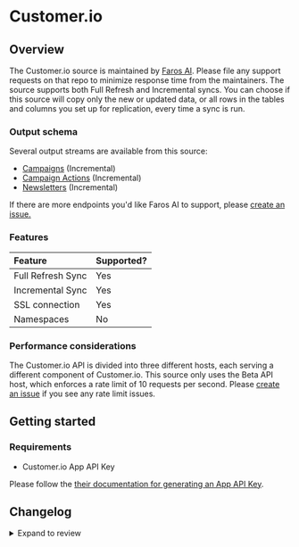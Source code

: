 # Customer.io

## Overview

The Customer.io source is maintained by [Faros
AI](https://github.com/faros-ai/airbyte-connectors/tree/main/sources/customer-io-source).
Please file any support requests on that repo to minimize response time from the
maintainers. The source supports both Full Refresh and Incremental syncs. You
can choose if this source will copy only the new or updated data, or all rows
in the tables and columns you set up for replication, every time a sync is run.

### Output schema

Several output streams are available from this source:

- [Campaigns](https://customer.io/docs/api/#operation/listCampaigns) \(Incremental\)
- [Campaign Actions](https://customer.io/docs/api/#operation/listCampaignActions) \(Incremental\)
- [Newsletters](https://customer.io/docs/api/#operation/listNewsletters) \(Incremental\)

If there are more endpoints you'd like Faros AI to support, please [create an
issue.](https://github.com/faros-ai/airbyte-connectors/issues/new)

### Features

| Feature           | Supported? |
| :---------------- | :--------- |
| Full Refresh Sync | Yes        |
| Incremental Sync  | Yes        |
| SSL connection    | Yes        |
| Namespaces        | No         |

### Performance considerations

The Customer.io API is divided into three different hosts, each serving a
different component of Customer.io. This source only uses the Beta API host,
which enforces a rate limit of 10 requests per second. Please [create an
issue](https://github.com/faros-ai/airbyte-connectors/issues/new) if you see any
rate limit issues.

## Getting started

### Requirements

- Customer.io App API Key

Please follow the [their documentation for generating an App API Key](https://customer.io/docs/managing-credentials/).

## Changelog

<details>
  <summary>Expand to review</summary>

| Version | Date       | Pull Request                                                   | Subject                    |
| :------ | :--------- | :------------------------------------------------------------- | :------------------------- |
| 0.2.7 | 2024-07-06 | [40883](https://github.com/airbytehq/airbyte/pull/40883) | Update dependencies |
| 0.2.6 | 2024-06-29 | [40624](https://github.com/airbytehq/airbyte/pull/40624) | Update dependencies |
| 0.2.5 | 2024-06-27 | [38318](https://github.com/airbytehq/airbyte/pull/38318) | Make compatability with builder |
| 0.2.4 | 2024-06-25 | [40369](https://github.com/airbytehq/airbyte/pull/40369) | Update dependencies |
| 0.2.3 | 2024-06-22 | [39953](https://github.com/airbytehq/airbyte/pull/39953) | Update dependencies |
| 0.2.2 | 2024-06-04 | [38980](https://github.com/airbytehq/airbyte/pull/38980) | [autopull] Upgrade base image to v1.2.1 |
| 0.2.1 | 2024-05-31 | [38812](https://github.com/airbytehq/airbyte/pull/38812) | [autopull] Migrate to base image and poetry |
| 0.2.0 | 2021-11-09 | [29385](https://github.com/airbytehq/airbyte/pull/29385) | Migrate TS CDK to Low code |
| 0.1.23  | 2021-11-09 | [126](https://github.com/faros-ai/airbyte-connectors/pull/126) | Add Customer.io source     |

</details>
